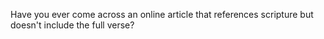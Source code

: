 Have you ever come across an online article that references scripture but doesn't include the full verse?